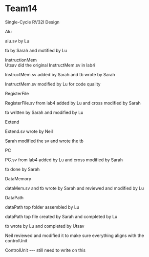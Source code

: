 # Team14

Single-Cycle RV32I Design 
<br>

Alu

alu.sv by Lu

tb by Sarah and motified by Lu 
<br>


InstructionMem
<br>
Utsav did the original InstructMem.sv in lab4

InstructMem.sv added by Sarah and tb wrote by Sarah

InstructMem.sv modified by Lu for code quality
<br>

RegisterFile

RegisterFile.sv from lab4 added by Lu and cross modified by Sarah

tb written by Sarah and modified by Lu 
<br>


Extend

Extend.sv wrote by Neil

Sarah modified the sv and wrote the tb
<br>


PC

PC.sv from lab4 added by Lu and cross modified by Sarah

tb done by Sarah
<br>


DataMemory

dataMem.sv and tb wrote by Sarah and reviewed and modified by Lu 
<br>


DataPath

dataPath top folder assembled by Lu

dataPath top file created by Sarah and completed by Lu 

tb wrote by Lu and completed by Utsav 

Neil reviewed and modified it to make sure everything aligns with the controlUnit
<br>


ControlUnit
--- still need to write on this

